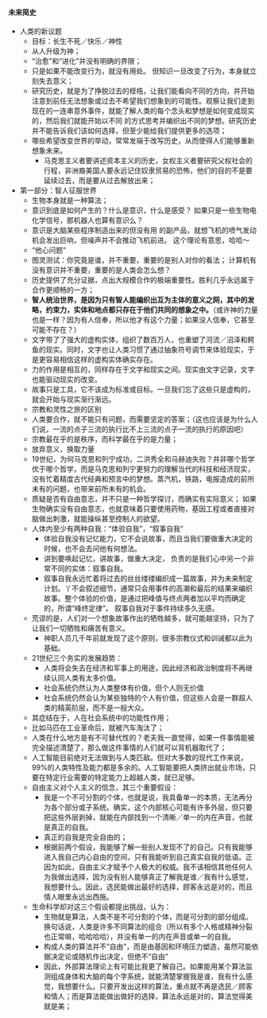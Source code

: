 #### 未来简史

- 人类的新议题
  - 目标：长生不死／快乐／神性
  - 从人升级为神；
  - “治愈”和“进化”并没有明确的界限；
  - 只是如果不能改变行为，就没有用处。 但知识一旦改变了行为，本身就立刻失去意义；
  - 研究历史，就是为了挣脱过去的桎梏，让我们能看向不同的方向，并开始注意到前任无法想象或过去不希望我们想象到的可能性。观察让我们走到现在的一连串意外事件，就能了解人类的每个念头和梦想是如何变成现实的，然后我们就能开始以不同 的方式思考并编织出不同的梦想。研究历史并不能告诉我们该如何选择，但至少能给我们提供更多的选项；
  - 哪些希望改变世界的举动，常常发端于改写历史，从而使得人们能够重新想象未来。
    - 马克思主义者要讲述资本主义的历史，女权主义者要研究父权社会的行程，非洲裔美国人要永远记住奴隶贸易的恐怖，他们的目的不是要延续过去，而是要从过去解放出来；
- 第一部分：智人征服世界
  - 生物本身就是一种算法；
  - 意识到底是如何产生的？什么是意识，什么是感受？ 如果只是一些生物电化学信号，那机器人也算有意识么？
  - 意识是大脑某些程序制造出来的但没有用 的副产品，就想飞机的喷气发动机会发出巨响，但噪声并不会推动飞机前进。 这个理论有意思，哈哈～
  - “他心问题”
  - 图灵测试：你究竟是谁，并不重要，重要的是别人对你的看法； 计算机有没有意识并不重要，重要的是人类会怎么想？
  - 历史提供了充分证据，点出大规模合作的极端重要性。胜利几乎永远属于合作更顺畅的一方；
  - **智人统治世界，是因为只有智人能编织出互为主体的意义之网，其中的发略，约束力，实体和地点都只存在于他们共同的想象之中。**（或许神的力量也是一样？因为有人信奉，所以他才有这个力量；如果没人信奉，它甚至可能不存在？）
  - 文字带了了强大的虚构实体，组织了数百万人，也重塑了河流／沼泽和鳄鱼的现实。同时，文字也让人类习惯了通过抽象符号调节来体验现实，于是更容易相信这样的虚构实体确实存在。
  - 力的作用是相互的，同样存在于文字和现实之间。现实由文字记录，文字也能驱动现实的改变。
  - 故事只是工具，它不该成为标准或目标。一旦我们忘了这些只是虚构的，就会开始与现实渐行渐远。
  - 宗教和灵性之旅的区别
  - 人类要合作，就不能只有问题，而需要坚定的答案；（这也应该是为什么人们说，一流的点子三流的执行比不上三流的点子一流的执行的原因吧）
  - 宗教最在乎的是秩序，而科学最在乎的是力量；
  - 放弃意义，换取力量
  - 19世纪，为何马克思和列宁成功，二洪秀全和马赫迪失败？并非哪个哲学优于哪个哲学，而是马克思和列宁更努力的理解当代的科技和经济现实，没有忙着精度古代经典和预言中的梦想。蒸汽机，铁路，电报造成的前所未有的问题，也带来前所未有的机会。
  - 质疑是否有自由意志，并不只是一种哲学探讨，而确实有实际意义； 如果生物确实没有自由意志，也就意味着只要使用药物，基因工程或者直接对脑做出刺激，就能操纵甚至控制人的欲望。
  - 人体内至少有两种自我：“体验自我”，“叙事自我”
    - 体验自我没有记忆能力，它不会说故事，而且当我们要做重大决定的时候，也不会去问他有何想法。
    - 讲到要唤起记忆，讲故事，做重大决定， 负责的是我们心中另一个非常不同的实体：叙事自我。
    - 叙事自我永远忙着将过去的丝丝缕缕编织成一篇故事，并为未来制定计划。丫不会叙述细节，通常只会用事件的高潮和最后的结果来编织故事。整个体验的价值，是通过把峰值与终点两者加以平均而确定的，所谓“峰终定律”。 叙事自我对于事件持续多久无感。
  - 荒谬的是，人们对一个想象故事作出的牺牲越多，就可能越坚持，只为了让我们一切牺牲和痛苦有意义。
    - 神职人员几千年前就发现了这个原则，很多宗教仪式和训诫都以此为基础。
  - 21世纪三个务实的发展趋势：
    - 人类将会失去在经济和军事上的用途，因此经济和政治制度将不再继续认同人类有太多价值。
    - 社会系统仍然认为人类整体有价值，但个人则无价值
    - 社会系统仍然会认为某些独特的个人有价值，但这些人会是一群超人类的精英阶层，而不是一般大众。
  - 其症结在于，人在社会系统中的功能性作用；
  - 比如马匹在工业革命后，就被汽车淘汰了；
  - 人类在什么地方是有不可替代性的？老夫我一直觉得，如果一件事情能被完全描述清楚了，那么做这件事情的人们就可以背机器取代了；
  - 人工智能目前绝对无法做到与人类匹敌。但对大多数的现代工作来说，99%的人类特性及能力都是多余的。人工智能要把人类挤出就业市场，只要在特定行业需要的特定能力上超越人类，就已足够。
  - 自由主义对个人主义的信念，其三个重要假设：
    - 我是一个不可分割的个体，也就是说，我具备单一的本质，无法再分为各个部分或子系统。确实，这个内部核心可能有许多外层，但只要把这些外层剥掉，就能在内部找到一个清晰／单一的内在声音，也就是真正的自我。
    - 真正的自我是完全自由的；
    - 根据前两个假设，我能够了解一些别人发现不了的自己。只有我能够进入我自己内心自由的空间，只有我能听到自己真实自我的低语。正因为如此，自由主义才赋予个人极大的权威。我不该相信其他任何人为我做出选择，因为没有别人能够真正了解我是谁／我有什么感觉，我想要什么。因此，选民能做出最好的选择，顾客永远是对的，而且情人眼里永远出西施。
  - 生命科学却对这三个假设都提出挑战，认为：
    - 生物就是算法，人类不是不可分割的个体，而是可分割的部分组成。换句话说，人类是许多不同算法的组合（所以有多个人格或精神分裂也正常嘛，哈哈哈哈），并没有单一的内在声音或单一的自我。
    - 构成人类的算法并不“自由”，而是由基因和环境压力塑造，虽然可能依据决定论或随机作出决定，但绝不“自由”
    - 因此，外部算法理论上有可能比我更了解自己。如果能用某个算法监测组成身体和大脑的每个字系统，就能清楚掌握我是谁，我有什么感觉，我想要什么。只要开发出这样的算法，重点就不再是选民／顾客和情人；而是算法能做出做好的选择，算法永远是对的，算法觉得美就是美；